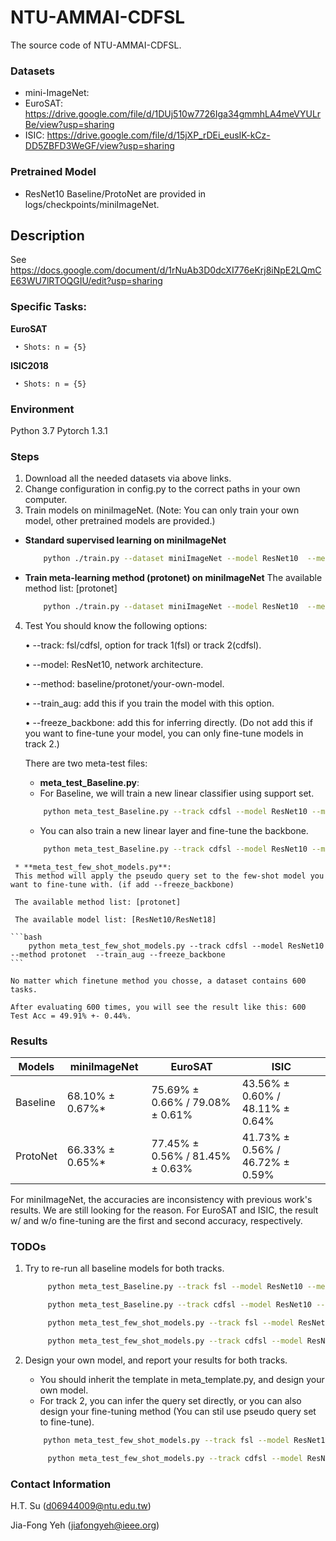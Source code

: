 # NTU-AMMAI-CDFSL

The source code of NTU-AMMAI-CDFSL.

### Datasets
   * mini-ImageNet: 
   * EuroSAT: https://drive.google.com/file/d/1DUj510w7726Iga34gmmhLA4meVYULrBe/view?usp=sharing
   * ISIC: https://drive.google.com/file/d/15jXP_rDEi_eusIK-kCz-DD5ZBFD3WeGF/view?usp=sharing

### Pretrained Model
   * ResNet10 Baseline/ProtoNet are provided in logs/checkpoints/miniImageNet.

## Description
   See https://docs.google.com/document/d/1rNuAb3D0dcXI776eKrj8iNpE2LQmCE63WU7lRTOQGIU/edit?usp=sharing

### Specific Tasks:

   **EuroSAT**

     • Shots: n = {5}

   **ISIC2018**

     • Shots: n = {5}


### Environment
   Python 3.7
   Pytorch 1.3.1

### Steps
   1. Download all the needed datasets via above links.
   2. Change configuration in config.py to the correct paths in your own computer.
   3. Train models on miniImageNet. (Note: You can only train your own model, other pretrained models are provided.)
   - **Standard supervised learning on miniImageNet**

       ```bash
           python ./train.py --dataset miniImageNet --model ResNet10  --method baseline --train_aug
       ```
   - **Train meta-learning method (protonet) on miniImageNet**
   The available method list: [protonet]

       ```bash
           python ./train.py --dataset miniImageNet --model ResNet10  --method protonet --n_shot 5 --train_aug
       ```
   4. Test
      You should know the following options:

      • --track: fsl/cdfsl, option for track 1(fsl) or track 2(cdfsl).

      • --model: ResNet10, network architecture.

      • --method: baseline/protonet/your-own-model.

      • --train_aug: add this if you train the model with this option.

      • --freeze_backbone: add this for inferring directly. (Do not add this if you want to fine-tune your model, you can only fine-tune models in track 2.)

      There are two meta-test files:

      * **meta_test_Baseline.py**:
      - For Baseline, we will train a new linear classifier using support set.

       ```bash
           python meta_test_Baseline.py --track cdfsl --model ResNet10 --method baseline  --train_aug --freeze_backbone
       ```
      - You can also train a new linear layer and fine-tune the backbone.

       ```bash
           python meta_test_Baseline.py --track cdfsl --model ResNet10 --method baseline  --train_aug
       ```

     * **meta_test_few_shot_models.py**:
     This method will apply the pseudo query set to the few-shot model you want to fine-tune with. (if add --freeze_backbone)

     The available method list: [protonet]

     The available model list: [ResNet10/ResNet18]

    ```bash
        python meta_test_few_shot_models.py --track cdfsl --model ResNet10 --method protonet  --train_aug --freeze_backbone
    ```

    No matter which finetune method you chosse, a dataset contains 600 tasks.

    After evaluating 600 times, you will see the result like this: 600 Test Acc = 49.91% +- 0.44%.

### Results

| Models  | miniImageNet | EuroSAT | ISIC |
| ------------- | ------------- | ------------- | ------------- |
| Baseline | 68.10% ± 0.67%* | 75.69% ± 0.66% / 79.08% ± 0.61% | 43.56% ± 0.60% / 48.11% ± 0.64% | 
| ProtoNet | 66.33% ± 0.65%* | 77.45% ± 0.56% / 81.45% ± 0.63% | 41.73% ± 0.56% / 46.72% ± 0.59% |

For miniImageNet, the accuracies are inconsistency with previous work's results. We are still looking for the reason.
For EuroSAT and ISIC, the result w/ and w/o fine-tuning are the first and second accuracy, respectively.

### TODOs
   1. Try to re-run all baseline models for both tracks. 

      ```bash
           python meta_test_Baseline.py --track fsl --model ResNet10 --method baseline  --train_aug --freeze_backbone
      ```

      ```bash
           python meta_test_Baseline.py --track cdfsl --model ResNet10 --method baseline  --train_aug 
      ```

      ```bash
           python meta_test_few_shot_models.py --track fsl --model ResNet10 --method protonet  --train_aug --freeze_backbone
      ```

      ```bash
           python meta_test_few_shot_models.py --track cdfsl --model ResNet10 --method protonet  --train_aug
      ```

   2. Design your own model, and report your results for both tracks.
      - You should inherit the template in meta_template.py, and design your own model.
      - For track 2, you can infer the query set directly, or you can also design your fine-tuning method (You can stil use pseudo query set to fine-tune).

       ```bash
           python meta_test_few_shot_models.py --track fsl --model ResNet10 --method your_method  --train_aug --freeze_backbone
      ```

      ```bash
           python meta_test_few_shot_models.py --track cdfsl --model ResNet10 --method your_method  --train_aug
      ```

### Contact Information
   H.T. Su (d06944009@ntu.edu.tw)

   Jia-Fong Yeh (jiafongyeh@ieee.org)
